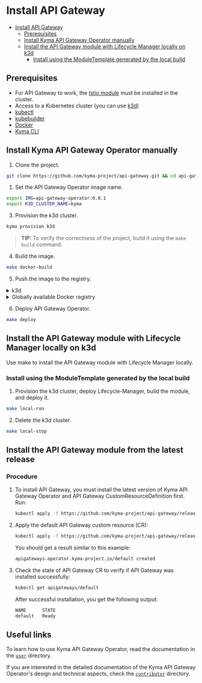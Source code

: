 # Install API Gateway
- [Install API Gateway](#Install-api-gateway)
  - [Prerequisites](#prerequisites)
  - [Install Kyma API Gateway Operator manually](#install-kyma-api-gateway-operator-manually)
  - [Install the API Gateway module with Lifecycle Manager locally on k3d](#install-the-api-gateway-module-with-lifecycle-manager-locally-on-k3d)
    - [Install using the ModuleTemplate generated by the local build](#install-using-the-moduletemplate-generated-by-the-local-build)

## Prerequisites

- For API Gateway to work, the [Istio module](https://github.com/kyma-project/istio) must be installed in the cluster.
- Access to a Kubernetes cluster (you can use [k3d](https://k3d.io/v5.5.1/))
- [kubectl](https://kubernetes.io/docs/tasks/tools/)
- [kubebuilder](https://book.kubebuilder.io/)
- [Docker](https://www.docker.com)
- [Kyma CLI](https://kyma-project.io/#/04-operation-guides/operations/01-install-kyma-CLI)

## Install Kyma API Gateway Operator manually

1. Clone the project.

```bash
git clone https://github.com/kyma-project/api-gateway.git && cd api-gateway
```

1. Set the API Gateway Operator image name.

```bash
export IMG=api-gateway-operator:0.0.1
export K3D_CLUSTER_NAME=kyma
```

3. Provision the k3d cluster.

```bash
kyma provision k3d
```
>**TIP:** To verify the correctness of the project, build it using the `make build` command.

4. Build the image.

```bash
make docker-build
```

5. Push the image to the registry.

<div tabs name="Push image" group="api-gateway-operator-installation">
  <details>
  <summary label="k3d">
  k3d
  </summary>

   ```bash
   k3d image import $IMG -c $K3D_CLUSTER_NAME
   ```

  </details>
  <details>
  <summary label="Docker registry">
  Globally available Docker registry
  </summary>

   ```bash
   make docker-push
   ```

  </details>
</div>

6. Deploy API Gateway Operator.

```bash
make deploy
```

## Install the API Gateway module with Lifecycle Manager locally on k3d

Use make to install the API Gateway module with Lifecycle Manager locally.

### Install using the ModuleTemplate generated by the local build

1. Provision the k3d cluster, deploy Lifecycle-Manager, build the module, and deploy it.

```bash
make local-run
```

2. Delete the k3d cluster.

```bash
make local-stop
```

## Install the API Gateway module from the latest release

### Procedure

1. To install API Gateway, you must install the latest version of Kyma API Gateway Operator and API Gateway CustomResourceDefinition first. Run:

   ```bash
   kubectl apply -f https://github.com/kyma-project/api-gateway/releases/latest/download/api-gateway-manager.yaml
   ```

2. Apply the default API Gateway custom resource (CR):

   ```bash
   kubectl apply -f https://github.com/kyma-project/api-gateway/releases/latest/download/apigateway-default-cr.yaml
   ```

   You should get a result similar to this example:

   ```bash
   apigateways.operator.kyma-project.io/default created
   ```

3. Check the state of API Gateway CR to verify if API Gateway was installed successfully:

   ```bash
   kubectl get apigateways/default
   ```

   After successful installation, you get the following output:

   ```bash
   NAME      STATE
   default   Ready
   ```

## Useful links

To learn how to use Kyma API Gateway Operator, read the documentation in the [`user`](/docs/user) directory.

If you are interested in the detailed documentation of the Kyma API Gateway Operator's design and technical aspects, check the [`contributor`](/docs/contributor/) directory.
